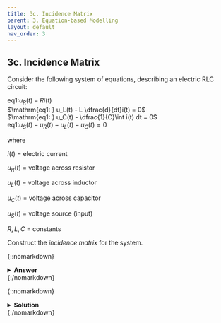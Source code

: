 ```yaml
---
title: 3c. Incidence Matrix
parent: 3. Equation-based Modelling
layout: default
nav_order: 3
---
```


## 3c. Incidence Matrix

Consider the following system of equations, describing an electric RLC circuit:

$\mathrm{eq1: } u_R(t) - R i(t)$\
$\mathrm{eq1: } u_L(t) - L \dfrac{d}{dt}i(t) = 0$\
$\mathrm{eq1: } u_C(t) - \dfrac{1}{C}\int i(t) dt = 0$\
$\mathrm{eq1: } u_S(t) - u_R(t) - u_L(t) - u_C(t) = 0$

where 

$i(t)$ = electric current

$u_R(t)$ = voltage across resistor

$u_L(t)$ = voltage across inductor

$u_C(t)$ = voltage across capacitor

$u_S(t)$ = voltage source (input)

$R,L,C$ = constants

Construct the *incidence matrix* for the system.

{::nomarkdown}<details><summary><strong>Answer</strong></summary>{:/nomarkdown}

|         | $i$   | $u_R$ | $u_L$ | $u_C$ |
|---------|-------|-------|-------|-------|
| **eq1** | $1$   | $1$   | $0$   | $0$   |
| **eq2** | $1$   | $0$   | $1$   | $0$   |
| **eq3** | $1$   | $0$   | $0$   | $1$   |
| **eq4** | $0$   | $1$   | $1$   | $1$   |

{::nomarkdown}</details>{:/nomarkdown}



{::nomarkdown}<details><summary><strong>Solution</strong></summary>{:/nomarkdown}

The incidence matrix indicates which variables that appears in which equation. Each row corresponds to one equation, and each column to one variable. If the variable appears in the equation the element is 1, otherwise 0.

Note that derivatives and integrals also counts. Delayed variables, in the case of *difference equations*, however does not (but this is not relevant for this task).

We do not know the order of variables, so we choose an arbitrary order: $\left[i, u_R, u_L, u_C\right]$.

Equation 1 contains variables $i$ and $u_R$, but not $u_L$ and $u_C$. Hence, the first row becomes $[1 1 0 0]$.

Repeating for each equation finally yields:

|         | $i$   | $u_R$ | $u_L$ | $u_C$ |
|---------|-------|-------|-------|-------|
| **eq1** | $1$   | $1$   | $0$   | $0$   |
| **eq2** | $1$   | $0$   | $1$   | $0$   |
| **eq3** | $1$   | $0$   | $0$   | $1$   |
| **eq4** | $0$   | $1$   | $1$   | $1$   |

{::nomarkdown}</details>{:/nomarkdown}

